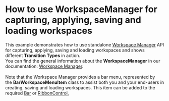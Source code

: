 # How to use WorkspaceManager for capturing, applying, saving and loading workspaces


<p>This example demonstrates how to use standalone <a href="https://documentation.devexpress.com/WindowsForms/CustomDocument17674.aspx">Workspace Manager</a> API for capturing, applying, saving and loading workspaces and shows different <strong>Transition Types</strong> in action. <br />You can find the general information about the <strong>WorkspaceManager</strong> in our documentation: <a href="https://documentation.devexpress.com/WindowsForms/CustomDocument17674.aspx">Workspace Manager</a>. <br /><br />Note that the Workspace Manager provides a bar menu, represented by the <strong>BarWorkspaceMenuItem</strong> class to assist both you and your end-users in creating, saving and loading workspaces. This item can be added to the required <a href="https://documentation.devexpress.com/WindowsForms/clsDevExpressXtraBarsBartopic.aspx">Bar</a> or <a href="https://documentation.devexpress.com/WindowsForms/clsDevExpressXtraBarsRibbonRibbonControltopic.aspx">RibbonControl</a><u>.</u></p>

<br/>



